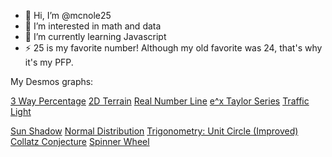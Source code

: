 - 👋 Hi, I’m @mcnole25
- 👀 I’m interested in math and data
- 🌱 I’m currently learning Javascript
- ⚡ 25 is my favorite number! Although my old favorite was 24, that's why it's my PFP.

My Desmos graphs:

[3 Way Percentage](https://www.desmos.com/calculator/09tlz9hoo5) [2D Terrain](https://www.desmos.com/calculator/swolamvugu) [Real Number Line](https://www.desmos.com/calculator/7b42o5wbnw) [e^x Taylor Series](https://www.desmos.com/calculator/4sliqjgaqy) [Traffic Light](https://www.desmos.com/calculator/5no5bavqje)

[Sun Shadow](https://www.desmos.com/calculator/4dvkwwh7dc) [Normal Distribution](https://www.desmos.com/calculator/ltuut5ghxr) [Trigonometry: Unit Circle (Improved)](https://www.desmos.com/calculator/zyfo1shwzb) [Collatz Conjecture](https://www.desmos.com/calculator/prvspfvdyi) [Spinner Wheel](https://www.desmos.com/calculator/md6xf1ze73)
